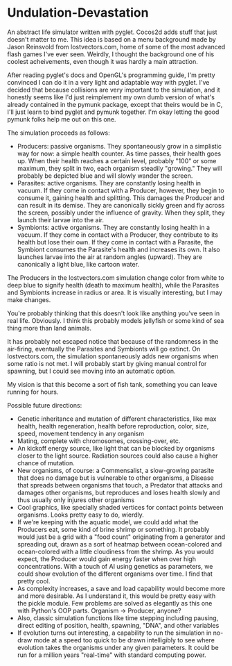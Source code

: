 # Undulation-Devastation
An abstract life simulator written with pyglet. Cocos2d adds stuff that just doesn't matter to me. This idea is based on a menu background made by Jason Reinsvold from lostvectors.com, home of some of the most advanced flash games I've ever seen. Weirdly, I thought the background one of his coolest acheivements, even though it was hardly a main attraction.

After reading pyglet's docs and OpenGL's programming guide, I'm pretty convinced I can do it in a very light and adaptable way with pyglet. I've decided that because collisions are very important to the simulation, and it honestly seems like I'd just reimplement my own dumb version of what's already contained in the pymunk package, except that theirs would be in C, I'll just learn to bind pyglet and pymunk together. I'm okay letting the good pymunk folks help me out on this one.

The simulation proceeds as follows:
- Producers: passive organisms. They spontaneously grow in a simplistic way for now: a simple health counter. As time passes, their health goes up. When their health reaches a certain level, probably "100" or some maximum, they split in two, each organism steadily "growing." They will probably be depicted blue and will slowly wander the screen.
- Parasites: active organisms. They are constantly losing health in vacuum. If they come in contact with a Producer, however, they begin to consume it, gaining health and splitting. This damages the Producer and can result in its demise. They are canonically sickly green and fly across the screen, possibly under the influence of gravity. When they split, they launch their larvae into the air.
- Symbionts: active organisms. They are constantly losing health in a vacuum. If they come in contact with a Producer, they contribute to its health but lose their own. If they come in contact with a Parasite, the Symbiont consumes the Parasite's health and increases its own. It also launches larvae into the air at random angles (upward). They are canonically a light blue, like cartoon water.

The Producers in the lostvectors.com simulation change color from white to deep blue to signify health (death to maximum health), while the Parasites and Symbionts increase in radius or area. It is visually interesting, but I may make changes.

You're probably thinking that this doesn't look like anything you've seen in real life. Obviously. I think this probably models jellyfish or some kind of sea thing more than land animals.

It has probably not escaped notice that because of the randomness in the air-firing, eventually the Parasites and Symbionts will go extinct. On lostvectors.com, the simulation spontaneously adds new organisms when some ratio is not met. I will probably start by giving manual control for spawning, but I could see moving into an automatic option.

My vision is that this become a sort of fish tank, something you can leave running for hours.

Possible future directions:
- Genetic inheritance and mutation of different characteristics, like max health, health regeneration, health before reproduction, color, size, speed, movement tendency in any organism
- Mating, complete with chromosomes, crossing-over, etc.
- An kickoff energy source, like light that can be blocked by organisms closer to the light source. Radiation sources could also cause a higher chance of mutation.
- New organisms, of course: a Commensalist, a slow-growing parasite that does no damage but is vulnerable to other organisms, a Disease that spreads between organisms that touch, a Predator that attacks and damages other organisms, but reproduces and loses health slowly and thus usually only injures other organisms
- Cool graphics, like specially shaded vertices for contact points between organisms. Looks pretty easy to do, wierdly.
- If we're keeping with the aquatic model, we could add what the Producers eat, some kind of brine shrimp or something. It probably would just be a grid with a "food count" originating from a generator and spreading out, drawn as a sort of heatmap between ocean-colored and ocean-colored with a little cloudiness from the shrimp. As you would expect, the Producer would gain energy faster when over high concentrations. With a touch of AI using genetics as parameters, we could show evolution of the different organisms over time. I find that pretty cool.
- As complexity increases, a save and load capability would become more and more desirable. As I understand it, this would be pretty easy with the pickle module. Few problems are solved as elegantly as this one with Python's OOP parts. Organism -> Producer, anyone?
- Also, classic simulation functions like time stepping including pausing, direct editing of position, health, spawning, "DNA", and other variables
- If evolution turns out interesting, a capability to run the simulation in no-draw mode at a speed too quick to be drawn intelligibly to see where evolution takes the organisms under any given parameters. It could be run for a million years "real-time" with standard computing power.
